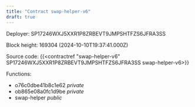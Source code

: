 ```yaml
---
title: "Contract swap-helper-v6"
draft: true
---
```

Deployer: SP17246WXJ5XXR1P8ZRBEVT9JMPSHTFZS6JFRA3SS


 



Block height: 169304 (2024-10-10T19:37:41.000Z)

Source code: {{<contractref "swap-helper-v6" SP17246WXJ5XXR1P8ZRBEVT9JMPSHTFZS6JFRA3SS swap-helper-v6>}}

Functions:

* o76c0dbe41b8c1e62 _private_
* ob865e08a0fc1d9be _private_
* swap-helper _public_
